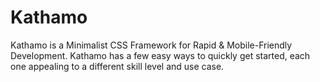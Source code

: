 # Kathamo
Kathamo is a Minimalist CSS Framework for Rapid &amp; Mobile-Friendly Development. Kathamo has a few easy ways to quickly get started, each one appealing to a different skill level and use case. 
